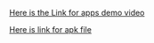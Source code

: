 [Here is the Link for apps demo video](https://drive.google.com/file/d/1R1Z3T-BoB6VGJWevU-sVFPJ-PQAFWIZJ/view?usp=drive_link)

[Here is link for apk file](https://drive.google.com/drive/folders/1Zs7zyZ_4MYYUIolcQxs-o_JP-BOHb9sL?usp=sharing)
